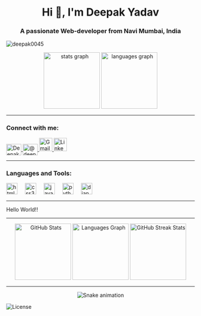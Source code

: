 <h1 align="center">Hi 👋, I'm Deepak Yadav</h1>
<h3 align="center">A passionate Web-developer from Navi Mumbai, India</h3>

<p align="left"> 
  <img src="https://komarev.com/ghpvc/?username=deepak0045&label=Profile%20views&color=0e75b6&style=flat" alt="deepak0045" /> 
</p>

<div align="center">
  <img src="https://github-readme-stats.vercel.app/api?username=Deepak0045&hide_title=false&hide_rank=false&show_icons=true&include_all_commits=true&count_private=true&disable_animations=false&theme=dracula&locale=en&hide_border=false" height="150" alt="stats graph" />
  <img src="https://github-readme-stats.vercel.app/api/top-langs?username=Deepak0045&locale=en&hide_title=false&layout=compact&card_width=320&langs_count=5&theme=dracula&hide_border=false" height="150" alt="languages graph" />
</div>

---

<h3 align="left">Connect with me:</h3>
<p align="left">
  <a href="https://fb.com/profile.php?id=100014275894237&mibextid=rs40ab7s9ucbxw6v" target="blank">
    <img align="center" src="https://raw.githubusercontent.com/rahuldkjain/github-profile-readme-generator/master/src/images/icons/Social/facebook.svg" alt="Deepak's Facebook" height="30" width="40" />
  </a>
  <a href="https://medium.com/@deepak0045" target="blank">
    <img align="center" src="https://raw.githubusercontent.com/rahuldkjain/github-profile-readme-generator/master/src/images/icons/Social/medium.svg" alt="@deepak0045 on Medium" height="30" width="40" />
  </a>
  <a href="mailto:deepakry937@gmail.com" target="blank">
    <img src="https://img.shields.io/static/v1?message=Gmail&logo=gmail&label=&color=D14836&logoColor=white&labelColor=&style=for-the-badge" height="35" alt="Gmail" />
  </a>
  <a href="https://www.linkedin.com/in/deepak-yadav-91a718336/" target="blank">
    <img src="https://img.shields.io/static/v1?message=LinkedIn&logo=linkedin&label=&color=0077B5&logoColor=white&labelColor=&style=for-the-badge" height="35" alt="LinkedIn" />
  </a>
</p>

---

<h3 align="left">Languages and Tools:</h3>
<p align="left">
  <img src="https://cdn.jsdelivr.net/gh/devicons/devicon/icons/html5/html5-original.svg" height="30" alt="html5 logo" />
  <img width="12" />
  <img src="https://cdn.jsdelivr.net/gh/devicons/devicon/icons/css3/css3-original.svg" height="30" alt="css3 logo" />
  <img width="12" />
  <img src="https://cdn.jsdelivr.net/gh/devicons/devicon/icons/javascript/javascript-original.svg" height="30" alt="javascript logo" />
  <img width="12" />
  <img src="https://cdn.jsdelivr.net/gh/devicons/devicon/icons/python/python-original.svg" height="30" alt="python logo" />
  <img width="12" />
  <img src="https://skillicons.dev/icons?i=django" height="30" alt="django logo" />
</p>

---

<p align="left">Hello World!!</p>

---

<div align="center">
  <img src="https://github-readme-stats.vercel.app/api?username=Deepak0045&hide_title=false&hide_rank=false&show_icons=true&include_all_commits=true&count_private=true&disable_animations=false&theme=dracula&locale=en&hide_border=false" height="150" alt="GitHub Stats" />
  <img src="https://github-readme-stats.vercel.app/api/top-langs?username=Deepak0045&locale=en&hide_title=false&layout=compact&card_width=320&langs_count=5&theme=dracula&hide_border=false" height="150" alt="Languages Graph" />
  <img src="https://github-readme-streak-stats.herokuapp.com/?user=Deepak0045&theme=dracula&hide_border=false" height="150" alt="GitHub Streak Stats" />
</div>

---

<p align="center">
  <img src="https://raw.githubusercontent.com/Deepak0045/Deepak0045/output/snake.svg" alt="Snake animation" />
</p>

![License](https://img.shields.io/badge/License-MIT-green)
